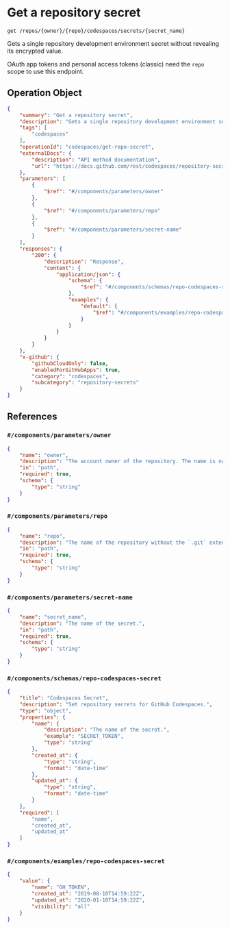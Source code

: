 # Get a repository secret

`get /repos/{owner}/{repo}/codespaces/secrets/{secret_name}`

Gets a single repository development environment secret without revealing its encrypted value.

OAuth app tokens and personal access tokens (classic) need the `repo` scope to use this endpoint.

## Operation Object

```json
{
    "summary": "Get a repository secret",
    "description": "Gets a single repository development environment secret without revealing its encrypted value.\n\nOAuth app tokens and personal access tokens (classic) need the `repo` scope to use this endpoint.",
    "tags": [
        "codespaces"
    ],
    "operationId": "codespaces/get-repo-secret",
    "externalDocs": {
        "description": "API method documentation",
        "url": "https://docs.github.com/rest/codespaces/repository-secrets#get-a-repository-secret"
    },
    "parameters": [
        {
            "$ref": "#/components/parameters/owner"
        },
        {
            "$ref": "#/components/parameters/repo"
        },
        {
            "$ref": "#/components/parameters/secret-name"
        }
    ],
    "responses": {
        "200": {
            "description": "Response",
            "content": {
                "application/json": {
                    "schema": {
                        "$ref": "#/components/schemas/repo-codespaces-secret"
                    },
                    "examples": {
                        "default": {
                            "$ref": "#/components/examples/repo-codespaces-secret"
                        }
                    }
                }
            }
        }
    },
    "x-github": {
        "githubCloudOnly": false,
        "enabledForGitHubApps": true,
        "category": "codespaces",
        "subcategory": "repository-secrets"
    }
}
```

## References

### `#/components/parameters/owner`

```json
{
    "name": "owner",
    "description": "The account owner of the repository. The name is not case sensitive.",
    "in": "path",
    "required": true,
    "schema": {
        "type": "string"
    }
}
```

### `#/components/parameters/repo`

```json
{
    "name": "repo",
    "description": "The name of the repository without the `.git` extension. The name is not case sensitive.",
    "in": "path",
    "required": true,
    "schema": {
        "type": "string"
    }
}
```

### `#/components/parameters/secret-name`

```json
{
    "name": "secret_name",
    "description": "The name of the secret.",
    "in": "path",
    "required": true,
    "schema": {
        "type": "string"
    }
}
```

### `#/components/schemas/repo-codespaces-secret`

```json
{
    "title": "Codespaces Secret",
    "description": "Set repository secrets for GitHub Codespaces.",
    "type": "object",
    "properties": {
        "name": {
            "description": "The name of the secret.",
            "example": "SECRET_TOKEN",
            "type": "string"
        },
        "created_at": {
            "type": "string",
            "format": "date-time"
        },
        "updated_at": {
            "type": "string",
            "format": "date-time"
        }
    },
    "required": [
        "name",
        "created_at",
        "updated_at"
    ]
}
```

### `#/components/examples/repo-codespaces-secret`

```json
{
    "value": {
        "name": "GH_TOKEN",
        "created_at": "2019-08-10T14:59:22Z",
        "updated_at": "2020-01-10T14:59:22Z",
        "visibility": "all"
    }
}
```